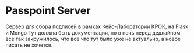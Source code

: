 # Passpoint Server
Сервер для сбора подписей в рамках Кейс-Лаборатории КРОК, на Flask и Mongo
Тут должна быть документация, но в ночь перед дедлайном все так закружилось, что все что тут было уже не актуально, а новое писать не хочется.
